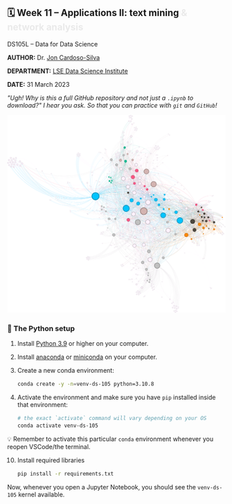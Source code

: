 ## 🗓️ Week 11 – Applications II: text mining  <span style='color:#eaeaea'>\& network analysis</span>

DS105L – Data for Data Science

**AUTHOR:**  Dr. [Jon Cardoso-Silva](https://www.lse.ac.uk/DSI/People/Jonathan-Cardoso-Silva)

**DEPARTMENT:** [LSE Data Science Institute](https://twitter.com/lsedatascience)

**DATE:** 31 March 2023

_"Ugh! Why is this a full GitHub repository and not just a `.ipynb` to download?" I hear you ask. So that you can practice with `git` and `GitHub`!_


![](output/got_network.svg)

### 🐍 The Python setup

1. Install [Python 3.9](python.org) or higher on your computer.
2. Install [anaconda](https://www.anaconda.com/products/individual) or [miniconda](https://docs.conda.io/en/latest/miniconda.html) on your computer.
3. Create a new conda environment:

    ```bash
    conda create -y -n=venv-ds-105 python=3.10.8
    ```
4. Activate the environment and make sure you have `pip` installed inside that environment:

    ```bash
    # the exact `activate` command will vary depending on your OS
    conda activate venv-ds-105 
    ```

💡 Remember to activate this particular `conda` environment whenever you reopen VSCode/the terminal.

10. Install required libraries

    ```bash
    pip install -r requirements.txt
    ```

Now, whenever you open a Jupyter Notebook, you should see the `venv-ds-105` kernel available. 

